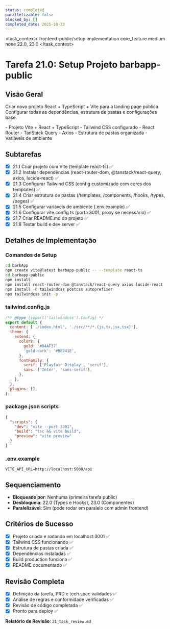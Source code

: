 ```yaml
---
status: completed
parallelizable: false
blocked_by: []
completed_date: 2025-10-23
---
```


<task_context>
<domain>frontend-public/setup</domain>
<type>implementation</type>
<scope>core_feature</scope>
<complexity>medium</complexity>
<dependencies>none</dependencies>
<unblocks>22.0, 23.0</unblocks>
</task_context>

# Tarefa 21.0: Setup Projeto barbapp-public

## Visão Geral

Criar novo projeto React + TypeScript + Vite para a landing page pública. Configurar todas as dependências, estrutura de pastas e configurações base.

<requirements>
- Projeto Vite + React + TypeScript
- Tailwind CSS configurado
- React Router
- TanStack Query
- Axios
- Estrutura de pastas organizada
- Variáveis de ambiente
</requirements>

## Subtarefas

- [x] 21.1 Criar projeto com Vite (template react-ts) ✅
- [x] 21.2 Instalar dependências (react-router-dom, @tanstack/react-query, axios, lucide-react) ✅
- [x] 21.3 Configurar Tailwind CSS (config customizado com cores dos templates) ✅
- [x] 21.4 Criar estrutura de pastas (/templates, /components, /hooks, /types, /pages) ✅
- [x] 21.5 Configurar variáveis de ambiente (.env.example) ✅
- [x] 21.6 Configurar vite.config.ts (porta 3001, proxy se necessário) ✅
- [x] 21.7 Criar README.md do projeto ✅
- [x] 21.8 Testar build e dev server ✅

## Detalhes de Implementação

### Comandos de Setup

```bash
cd barbApp
npm create vite@latest barbapp-public -- --template react-ts
cd barbapp-public
npm install
npm install react-router-dom @tanstack/react-query axios lucide-react
npm install -D tailwindcss postcss autoprefixer
npx tailwindcss init -p
```

### tailwind.config.js

```javascript
/** @type {import('tailwindcss').Config} */
export default {
  content: ['./index.html', './src/**/*.{js,ts,jsx,tsx}'],
  theme: {
    extend: {
      colors: {
        gold: '#D4AF37',
        'gold-dark': '#B8941E',
      },
      fontFamily: {
        serif: ['Playfair Display', 'serif'],
        sans: ['Inter', 'sans-serif'],
      },
    },
  },
  plugins: [],
};
```

### package.json scripts

```json
{
  "scripts": {
    "dev": "vite --port 3001",
    "build": "tsc && vite build",
    "preview": "vite preview"
  }
}
```

### .env.example

```
VITE_API_URL=http://localhost:5000/api
```

## Sequenciamento

- **Bloqueado por**: Nenhuma (primeira tarefa public)
- **Desbloqueia**: 22.0 (Types e Hooks), 23.0 (Componentes)
- **Paralelizável**: Sim (pode rodar em paralelo com admin frontend)

## Critérios de Sucesso

- [x] Projeto criado e rodando em localhost:3001 ✅
- [x] Tailwind CSS funcionando ✅
- [x] Estrutura de pastas criada ✅
- [x] Dependências instaladas ✅
- [x] Build production funciona ✅
- [x] README documentado ✅

## Revisão Completa

- [x] Definição da tarefa, PRD e tech spec validados ✅
- [x] Análise de regras e conformidade verificadas ✅
- [x] Revisão de código completada ✅
- [x] Pronto para deploy ✅

**Relatório de Revisão**: `21_task_review.md`
